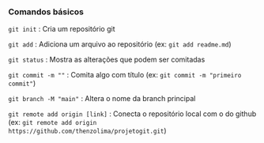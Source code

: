 ### Comandos básicos

`git init` : Cria um repositório git 

`git add` : Adiciona um arquivo ao repositório (ex: `git add readme.md`)

`git status` : Mostra as alterações que podem ser comitadas

`git commit -m ""` : Comita algo com título (ex: `git commit -m "primeiro commit"`) 

`git branch -M "main"` : Altera o nome da branch principal

`git remote add origin [link]` :  Conecta o repositório local com o do github (ex: `git remote add origin https://github.com/thenzolima/projetogit.git`)
